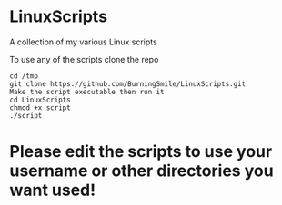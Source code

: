 # LinuxScripts
A collection of my various Linux scripts

To use any of the scripts clone the repo

```
cd /tmp
git clone https://github.com/BurningSmile/LinuxScripts.git
Make the script executable then run it
cd LinuxScripts
chmod +x script
./script
```

# Please edit the scripts to use your username or other directories you want used!
